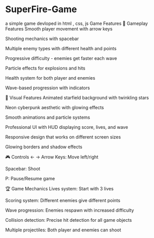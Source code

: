 # SuperFire-Game
a simple game devloped in html , css, js
Game Features
🚀 Gameplay Features
Smooth player movement with arrow keys

Shooting mechanics with spacebar

Multiple enemy types with different health and points

Progressive difficulty - enemies get faster each wave

Particle effects for explosions and hits

Health system for both player and enemies

Wave-based progression with indicators

🎨 Visual Features
Animated starfield background with twinkling stars

Neon cyberpunk aesthetic with glowing effects

Smooth animations and particle systems

Professional UI with HUD displaying score, lives, and wave

Responsive design that works on different screen sizes

Glowing borders and shadow effects

🎮 Controls
← → Arrow Keys: Move left/right

Spacebar: Shoot

P: Pause/Resume game

🏆 Game Mechanics
Lives system: Start with 3 lives

Scoring system: Different enemies give different points

Wave progression: Enemies respawn with increased difficulty

Collision detection: Precise hit detection for all game objects

Multiple projectiles: Both player and enemies can shoot
